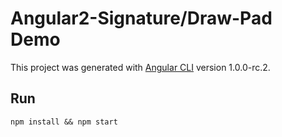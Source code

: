 # Angular2-Signature/Draw-Pad Demo

This project was generated with [Angular CLI](https://github.com/angular/angular-cli) version 1.0.0-rc.2.

## Run

`npm install && npm start`
